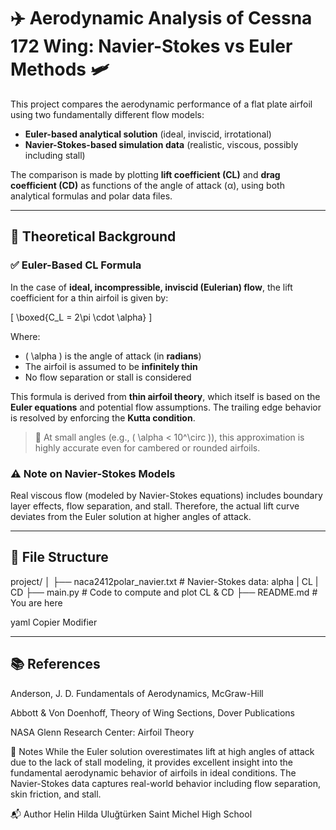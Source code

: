 # ✈️ Aerodynamic Analysis of Cessna 172 Wing: Navier-Stokes vs Euler Methods 🛩️

This project compares the aerodynamic performance of a flat plate airfoil using two fundamentally different flow models:

- **Euler-based analytical solution** (ideal, inviscid, irrotational)
- **Navier-Stokes-based simulation data** (realistic, viscous, possibly including stall)

The comparison is made by plotting **lift coefficient (CL)** and **drag coefficient (CD)** as functions of the angle of attack (α), using both analytical formulas and polar data files.

---

## 📐 Theoretical Background

### ✅ Euler-Based CL Formula

In the case of **ideal, incompressible, inviscid (Eulerian) flow**, the lift coefficient for a thin airfoil is given by:

\[
\boxed{C_L = 2\pi \cdot \alpha}
\]

Where:
- \( \alpha \) is the angle of attack (in **radians**)
- The airfoil is assumed to be **infinitely thin**
- No flow separation or stall is considered

This formula is derived from **thin airfoil theory**, which itself is based on the **Euler equations** and potential flow assumptions. The trailing edge behavior is resolved by enforcing the **Kutta condition**.

> 🔎 At small angles (e.g., \( \alpha < 10^\circ \)), this approximation is highly accurate even for cambered or rounded airfoils.

### ⚠️ Note on Navier-Stokes Models

Real viscous flow (modeled by Navier-Stokes equations) includes boundary layer effects, flow separation, and stall. Therefore, the actual lift curve deviates from the Euler solution at higher angles of attack.

---

## 📁 File Structure

project/
│
├── naca2412polar_navier.txt # Navier-Stokes data: alpha | CL | CD
├── main.py # Code to compute and plot CL & CD
├── README.md # You are here

yaml
Copier
Modifier

---

## 📚 References
Anderson, J. D. Fundamentals of Aerodynamics, McGraw-Hill

Abbott & Von Doenhoff, Theory of Wing Sections, Dover Publications

NASA Glenn Research Center: Airfoil Theory

🧠 Notes
While the Euler solution overestimates lift at high angles of attack due to the lack of stall modeling, it provides excellent insight into the fundamental aerodynamic behavior of airfoils in ideal conditions. The Navier-Stokes data captures real-world behavior including flow separation, skin friction, and stall.

📬 Author
Helin Hilda Uluğtürken
Saint Michel High School



